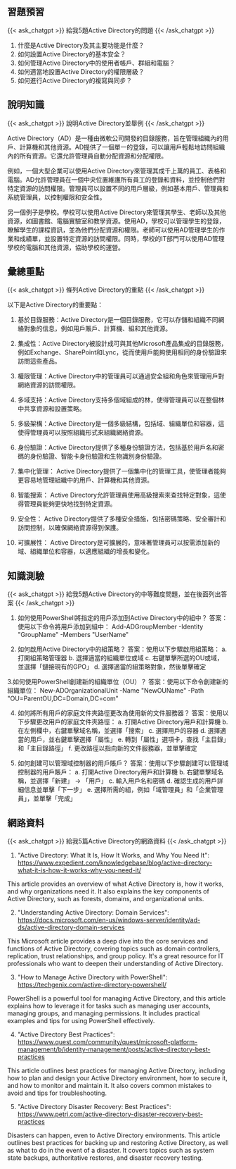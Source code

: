 ## 習題預習
{{< ask_chatgpt >}}
給我5題Active Directory的問題
{{< /ask_chatgpt >}}



1. 什麼是Active Directory及其主要功能是什麼？
2. 如何設置Active Directory的基本安全？
3. 如何管理Active Directory中的使用者帳戶、群組和電腦？
4. 如何適當地設置Active Directory的權限層級？
5. 如何進行Active Directory的複寫與同步？   

## 說明知識
{{< ask_chatgpt >}}
說明Active Directory並舉例
{{< /ask_chatgpt >}}



Active Directory（AD）是一種由微軟公司開發的目錄服務，旨在管理組織內的用戶、計算機和其他資源。AD提供了一個單一的登錄，可以讓用戶輕鬆地訪問組織內的所有資源。它還允許管理員自動分配資源和分配權限。

例如，一個大型企業可以使用Active Directory來管理其成千上萬的員工、表格和電腦。AD允許管理員在一個中央位置維護所有員工的登錄和資料，並控制他們對特定資源的訪問權限。管理員可以設置不同的用戶層級，例如基本用戶、管理員和系統管理員，以控制權限和安全性。

另一個例子是學校。學校可以使用Active Directory來管理其學生、老師以及其他資源，如圖書館、電腦實驗室和教學資源。使用AD，學校可以管理學生的登錄，瞭解學生的課程資訊，並為他們分配資源和權限。老師可以使用AD管理學生的作業和成績單，並設置特定資源的訪問權限。同時，學校的IT部門可以使用AD管理學校的電腦和其他資源，協助學校的運營。   

## 彙總重點
{{< ask_chatgpt >}}
條列Active Directory的重點
{{< /ask_chatgpt >}}



以下是Active Directory的重要點：

1. 基於目錄服務：Active Directory是一個目錄服務，它可以存儲和組織不同網絡對象的信息，例如用戶賬戶、計算機、組和其他資源。

2. 集成性：Active Directory被設計成可與其他Microsoft產品集成的目錄服務，例如Exchange、SharePoint和Lync，從而使用戶能夠使用相同的身份驗證來訪問這些產品。

3. 權限管理：Active Directory中的管理員可以通過安全組和角色來管理用戶對網絡資源的訪問權限。

4. 多域支持：Active Directory支持多個域組成的林，使得管理員可以在整個林中共享資源和設置策略。

5. 多級架構：Active Directory是一個多級結構，包括域、組織單位和容器，這使得管理員可以按照組織形式來組織網絡資源。

6. 身份驗證：Active Directory提供了多種身份驗證方法，包括基於用戶名和密碼的身份驗證、智能卡身份驗證和生物識別身份驗證。

7. 集中化管理： Active Directory提供了一個集中化的管理工具，使管理者能夠更容易地管理組織中的用戶、計算機和其他資源。

8. 智能搜索： Active Directory允許管理員使用高級搜索來查找特定對象，這使得管理員能夠更快地找到特定資源。

9. 安全性： Active Directory提供了多種安全措施，包括密碼策略、安全審計和訪問控制，以確保網絡資源得到保護。

10. 可擴展性： Active Directory是可擴展的，意味著管理員可以按需添加新的域、組織單位和容器，以適應組織的增長和變化。   

## 知識測驗
{{< ask_chatgpt >}}
給我5題Active Directory的中等難度問題，並在後面列出答案
{{< /ask_chatgpt >}}



1. 如何使用PowerShell將指定的用戶添加到Active Directory中的組中？
答案：使用以下命令將用戶添加到組中：
Add-ADGroupMember -Identity "GroupName" -Members "UserName"

2. 如何啟用Active Directory中的組策略？
答案：使用以下步驟啟用組策略：
a. 打開組策略管理器
b. 選擇適當的組織單位或域
c. 右鍵單擊所選的OU或域，並選擇「鏈接現有的GPO」
d. 選擇適當的組策略對象，然後單擊確定

3.如何使用PowerShell創建新的組織單位（OU）？
答案：使用以下命令創建新的組織單位：
New-ADOrganizationalUnit -Name "NewOUName" -Path "OU=ParentOU,DC=Domain,DC=com"

4. 如何將所有用戶的家庭文件夾路徑更改為使用新的文件服務器？
答案：使用以下步驟更改用戶的家庭文件夾路徑：
a. 打開Active Directory用戶和計算機
b. 在左側欄中，右鍵單擊域名稱，並選擇「搜索」
c. 選擇用戶的容器
d. 選擇適當的用戶，並右鍵單擊選擇「屬性」
e. 轉到「屬性」選項卡，查找「主目錄」和「主目錄路徑」
f. 更改路徑以指向新的文件服務器，並單擊確定

5. 如何創建可以管理域控制器的用戶賬戶？
答案：使用以下步驟創建可以管理域控制器的用戶賬戶：
a. 打開Active Directory用戶和計算機
b. 右鍵單擊域名稱，並選擇「新建」 -> 「用戶」
c. 輸入用戶名和密碼
d. 確認生成的用戶詳細信息並單擊「下一步」
e. 選擇所需的組，例如「域管理員」和「企業管理員」，並單擊「完成」   

## 網路資料
{{< ask_chatgpt >}}
給我5篇Active Directory的網路資料
{{< /ask_chatgpt >}}



1. "Active Directory: What It Is, How It Works, and Why You Need It": https://www.expedient.com/knowledgebase/blog/active-directory-what-it-is-how-it-works-why-you-need-it/

This article provides an overview of what Active Directory is, how it works, and why organizations need it. It also explains the key components of Active Directory, such as forests, domains, and organizational units.

2. "Understanding Active Directory: Domain Services": https://docs.microsoft.com/en-us/windows-server/identity/ad-ds/active-directory-domain-services

This Microsoft article provides a deep dive into the core services and functions of Active Directory, covering topics such as domain controllers, replication, trust relationships, and group policy. It's a great resource for IT professionals who want to deepen their understanding of Active Directory.

3. "How to Manage Active Directory with PowerShell": https://techgenix.com/active-directory-powershell/

PowerShell is a powerful tool for managing Active Directory, and this article explains how to leverage it for tasks such as managing user accounts, managing groups, and managing permissions. It includes practical examples and tips for using PowerShell effectively.

4. "Active Directory Best Practices": https://www.quest.com/community/quest/microsoft-platform-management/b/identity-management/posts/active-directory-best-practices

This article outlines best practices for managing Active Directory, including how to plan and design your Active Directory environment, how to secure it, and how to monitor and maintain it. It also covers common mistakes to avoid and tips for troubleshooting.

5. "Active Directory Disaster Recovery: Best Practices": https://www.petri.com/active-directory-disaster-recovery-best-practices

Disasters can happen, even to Active Directory environments. This article outlines best practices for backing up and restoring Active Directory, as well as what to do in the event of a disaster. It covers topics such as system state backups, authoritative restores, and disaster recovery testing.   

